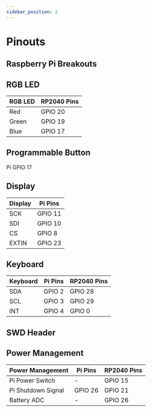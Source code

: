 ```yaml
---
sidebar_position: 2
---
```


# Pinouts

## Raspberry Pi Breakouts

## RGB LED

| RGB LED | RP2040 Pins |
|---------|-------------|
| Red     | GPIO 20     |
| Green   | GPIO 19     |
| Blue    | GPIO 17     |

## Programmable Button

Pi GPIO 17

## Display

| Display | Pi Pins |
|---------|---------|
| SCK     | GPIO 11 |
| SDI     | GPIO 10 |
| CS      | GPIO  8 |
| EXTIN   | GPIO 23 |

## Keyboard

| Keyboard | Pi Pins | RP2040 Pins |
|----------|---------|-------------|
| SDA      | GPIO 2  | GPIO 28     |
| SCL      | GPIO 3  | GPIO 29     |
| INT      | GPIO 4  | GPIO  0     |

## SWD Header

## Power Management

| Power Management   | Pi Pins | RP2040 Pins |
|--------------------|---------|-------------|
| Pi Power Switch    |    -    | GPIO 15     |
| Pi Shutdown Signal | GPIO 26 | GPIO 21     |
| Battery ADC        |    -    | GPIO 26     |
